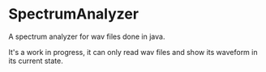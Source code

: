 # SpectrumAnalyzer
A spectrum analyzer for wav files done in java.

It's a work in progress, it can only read wav files and show its waveform in its current state. 

